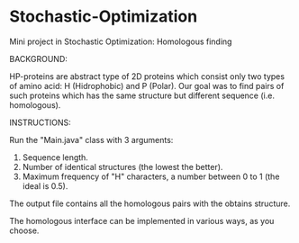 # Stochastic-Optimization
Mini project in Stochastic Optimization: Homologous finding

BACKGROUND:

HP-proteins are abstract type of 2D proteins which consist only two types of amino acid: H (Hidrophobic) and P (Polar).
 Our goal was to find pairs of such proteins which has the same structure but different sequence (i.e. homologous).

INSTRUCTIONS: 

Run the "Main.java" class with 3 arguments: 
1. Sequence length.
2. Number of identical structures (the lowest the better).
3. Maximum frequency of "H" characters, a number between 0 to 1 (the ideal is 0.5).

The output file contains all the homologous pairs with the obtains structure.

The homologous interface can be implemented in various ways, as you choose.

